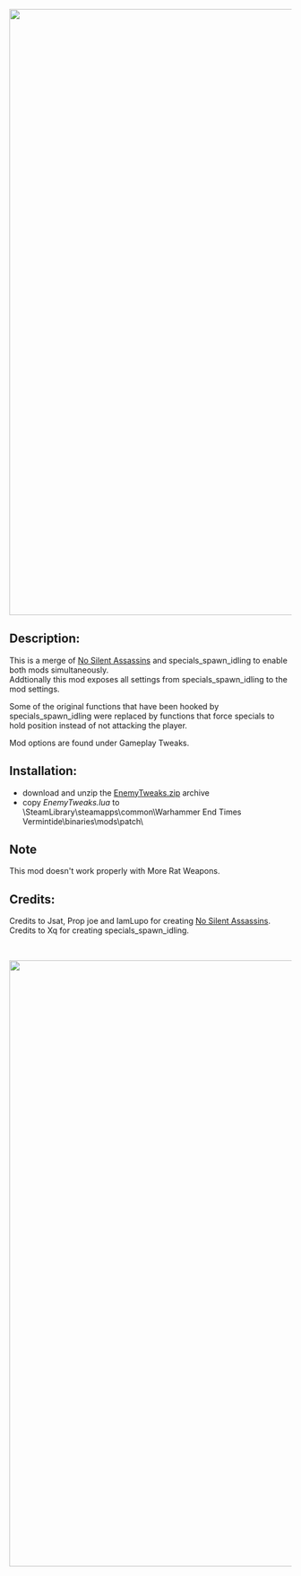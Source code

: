 <p align="center">
  <img src="../../../assets/banner-top.png" width="1080">
</p>

## Description:
This is a merge of [No Silent Assassins](https://www.nexusmods.com/vermintide/mods/40) and specials_spawn_idling to enable both mods simultaneously.  
Addtionally this mod exposes all settings from specials_spawn_idling to the mod settings.  

Some of the original functions that have been hooked by specials_spawn_idling were replaced by functions that force specials to hold position instead of not attacking the player.

Mod options are found under Gameplay Tweaks.

## Installation:
- download and unzip the [EnemyTweaks.zip](../../../../releases/tag/EnemyTweaks) archive
- copy *EnemyTweaks.lua* to \SteamLibrary\steamapps\common\Warhammer End Times Vermintide\binaries\mods\patch\

## Note
This mod doesn't work properly with More Rat Weapons.

## Credits:
Credits to Jsat, Prop joe and IamLupo for creating [No Silent Assassins](https://www.nexusmods.com/vermintide/mods/40).  
Credits to Xq for creating specials_spawn_idling.

<br/>

<p align="center">
  <img src="../../../assets/banner-buttom.png" width="1080">
</p>
